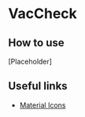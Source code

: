 # VacCheck

## How to use

[Placeholder]

## Useful links

- [Material Icons](https://materialdesignicons.com)

